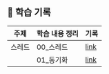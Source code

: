 ## 📝 학습 기록
|주제|학습 내용 정리|기록
|--------|--------|-------
|스레드|00_스레드|[link](https://github.com/mingyeongwon/kosa-bootcamp/tree/main/study-record/java/06_thread/00_thread)
||01_동기화|[link](https://github.com/mingyeongwon/kosa-bootcamp/tree/main/study-record/java/06_thread/01_synchronized)
